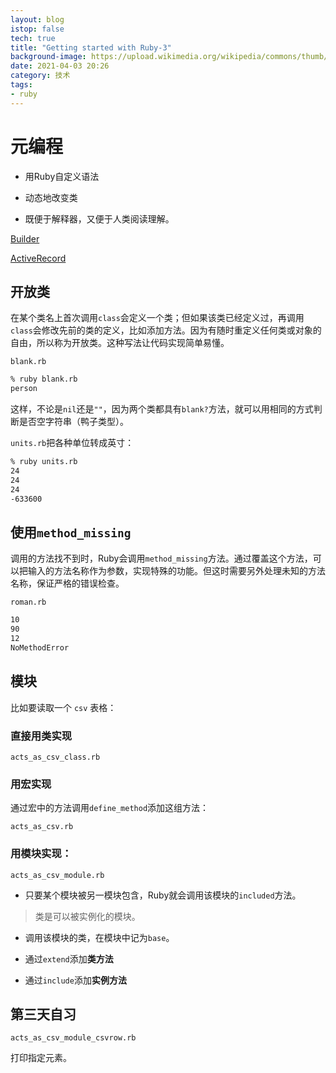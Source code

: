 ```yaml
---
layout: blog
istop: false
tech: true
title: "Getting started with Ruby-3"
background-image: https://upload.wikimedia.org/wikipedia/commons/thumb/7/73/Ruby_logo.svg/1200px-Ruby_logo.svg.png
date: 2021-04-03 20:26
category: 技术
tags:
- ruby
---
```


# 元编程

- 用Ruby自定义语法
- 动态地改变类

- 既便于解释器，又便于人类阅读理解。

[Builder](https://github.com/jimweirich/builder)

[ActiveRecord](https://github.com/rails/rails/tree/main/activerecord)

## 开放类

在某个类名上首次调用`class`会定义一个类；但如果该类已经定义过，再调用`class`会修改先前的类的定义，比如添加方法。因为有随时重定义任何类或对象的自由，所以称为开放类。这种写法让代码实现简单易懂。

`blank.rb`

<div id = "includedContent_2021_04_04_20_09_6905d014"></div>

```bash
% ruby blank.rb
person
```

这样，不论是`nil`还是`""`，因为两个类都具有`blank?`方法，就可以用相同的方式判断是否空字符串（鸭子类型）。

`units.rb`把各种单位转成英寸：

<div id = "includedContent_2021_04_04_20_09_82d765c3"></div>

```bash
% ruby units.rb
24
24
24
-633600
```

## 使用`method_missing`

调用的方法找不到时，Ruby会调用`method_missing`方法。通过覆盖这个方法，可以把输入的方法名称作为参数，实现特殊的功能。但这时需要另外处理未知的方法名称，保证严格的错误检查。

`roman.rb`

<div id = "includedContent_2021_04_04_20_09_95fee552"></div>

```bash
10
90
12
NoMethodError
```

## 模块

比如要读取一个 `csv` 表格：

### 直接用类实现

`acts_as_csv_class.rb`

<div id = "includedContent_2021_04_04_20_09_9257f3bf"></div>

### 用**宏**实现

通过宏中的方法调用`define_method`添加这组方法：

`acts_as_csv.rb`

<div id = "includedContent_2021_04_04_20_09_819babba"></div>

### 用模块实现：

`acts_as_csv_module.rb`

<div id = "includedContent_2021_04_04_20_09_98f422ce"></div>

- 只要某个模块被另一模块包含，Ruby就会调用该模块的`included`方法。

> 类是可以被实例化的模块。

- 调用该模块的类，在模块中记为`base`。

- 通过`extend`添加**类方法**
- 通过`include`添加**实例方法**

## 第三天自习

`acts_as_csv_module_csvrow.rb`

<div id = "includedContent_2021_04_04_20_59_4e666415"></div>

打印指定元素。
